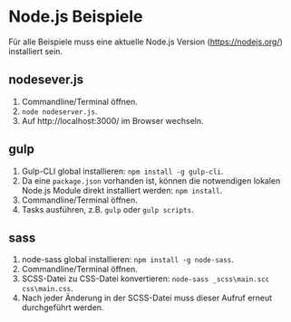 # Node.js Beispiele

Für alle Beispiele muss eine aktuelle Node.js Version (https://nodejs.org/) installiert sein.

## nodesever.js

1. Commandline/Terminal öffnen.
2. `node nodeserver.js`.
3. Auf http://localhost:3000/ im Browser wechseln.

## gulp

1. Gulp-CLI global installieren: `npm install -g gulp-cli`.
2. Da eine ``package.json`` vorhanden ist, können die notwendigen lokalen Node.js Module direkt installiert werden: `npm install`.
3. Commandline/Terminal öffnen.
4. Tasks ausführen, z.B. `gulp` oder `gulp scripts`.

## sass

1. node-sass global installieren: `npm install -g node-sass`.
2. Commandline/Terminal öffnen.
3. SCSS-Datei zu CSS-Datei konvertieren: `node-sass _scss\main.scc css\main.css`.
4. Nach jeder Änderung in der SCSS-Datei muss dieser Aufruf erneut durchgeführt werden.
